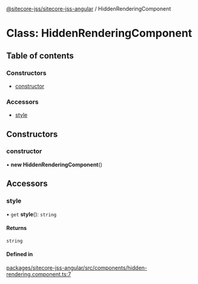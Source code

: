 [@sitecore-jss/sitecore-jss-angular](../README.md) / HiddenRenderingComponent

# Class: HiddenRenderingComponent

## Table of contents

### Constructors

- [constructor](HiddenRenderingComponent.md#constructor)

### Accessors

- [style](HiddenRenderingComponent.md#style)

## Constructors

### constructor

• **new HiddenRenderingComponent**()

## Accessors

### style

• `get` **style**(): `string`

#### Returns

`string`

#### Defined in

[packages/sitecore-jss-angular/src/components/hidden-rendering.component.ts:7](https://github.com/Sitecore/jss/blob/d4ee892a2/packages/sitecore-jss-angular/src/components/hidden-rendering.component.ts#L7)
